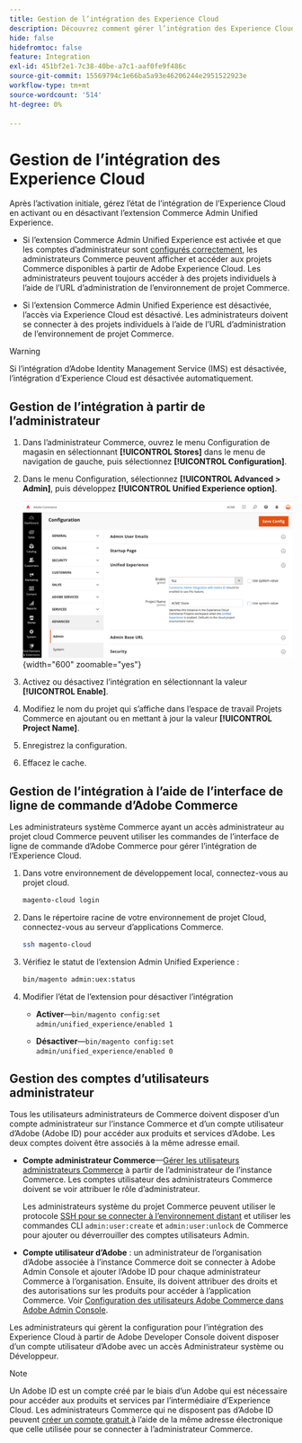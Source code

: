 ```yaml
---
title: Gestion de l’intégration des Experience Cloud
description: Découvrez comment gérer l’intégration des Experience Cloud et résoudre les problèmes
hide: false
hidefromtoc: false
feature: Integration
exl-id: 451bf2e1-7c38-40be-a7c1-aaf0fe9f486c
source-git-commit: 15569794c1e66ba5a93e46206244e2951522923e
workflow-type: tm+mt
source-wordcount: '514'
ht-degree: 0%

---
```


# Gestion de l’intégration des Experience Cloud

Après l’activation initiale, gérez l’état de l’intégration de l’Experience Cloud en activant ou en désactivant l’extension Commerce Admin Unified Experience.

- Si l’extension Commerce Admin Unified Experience est activée et que les comptes d’administrateur sont [ configurés correctement](#manage-admin-user-accounts), les administrateurs Commerce peuvent afficher et accéder aux projets Commerce disponibles à partir de Adobe Experience Cloud. Les administrateurs peuvent toujours accéder à des projets individuels à l’aide de l’URL d’administration de l’environnement de projet Commerce.

- Si l’extension Commerce Admin Unified Experience est désactivée, l’accès via Experience Cloud est désactivé. Les administrateurs doivent se connecter à des projets individuels à l’aide de l’URL d’administration de l’environnement de projet Commerce.

>[!WARNING]
>
>Si l’intégration d’Adobe Identity Management Service (IMS) est désactivée, l’intégration d’Experience Cloud est désactivée automatiquement.

## Gestion de l’intégration à partir de l’administrateur

1. Dans l’administrateur Commerce, ouvrez le menu Configuration de magasin en sélectionnant **[!UICONTROL Stores]** dans le menu de navigation de gauche, puis sélectionnez **[!UICONTROL Configuration]**.

1. Dans le menu Configuration, sélectionnez **[!UICONTROL Advanced > Admin]**, puis développez **[!UICONTROL Unified Experience option]**.

   ![Configuration de la boutique d’administration pour l’intégration des Experience Cloud](./assets/admin-uex-manage-settings.png){width="600" zoomable="yes"}

1. Activez ou désactivez l’intégration en sélectionnant la valeur **[!UICONTROL Enable]**.

1. Modifiez le nom du projet qui s’affiche dans l’espace de travail Projets Commerce en ajoutant ou en mettant à jour la valeur **[!UICONTROL Project Name]**.

1. Enregistrez la configuration.

1. Effacez le cache.

## Gestion de l’intégration à l’aide de l’interface de ligne de commande d’Adobe Commerce

Les administrateurs système Commerce ayant un accès administrateur au projet cloud Commerce peuvent utiliser les commandes de l’interface de ligne de commande d’Adobe Commerce pour gérer l’intégration de l’Experience Cloud.

1. Dans votre environnement de développement local, connectez-vous au projet cloud.

   ```bash
   magento-cloud login
   ```

1. Dans le répertoire racine de votre environnement de projet Cloud, connectez-vous au serveur d’applications Commerce.

   ```bash
   ssh magento-cloud
   ```

1. Vérifiez le statut de l’extension Admin Unified Experience :

   ```bash
   bin/magento admin:uex:status
   ```

1. Modifier l’état de l’extension pour désactiver l’intégration

   - **Activer**—`bin/magento config:set admin/unified_experience/enabled 1`

   - **Désactiver**—`bin/magento config:set admin/unified_experience/enabled 0`

## Gestion des comptes d’utilisateurs administrateur

Tous les utilisateurs administrateurs de Commerce doivent disposer d’un compte administrateur sur l’instance Commerce et d’un compte utilisateur d’Adobe (Adobe ID) pour accéder aux produits et services d’Adobe. Les deux comptes doivent être associés à la même adresse email.

- **Compte administrateur Commerce**—[Gérer les utilisateurs administrateurs Commerce](../systems/permissions-users-all.md) à partir de l’administrateur de l’instance Commerce. Les comptes utilisateur des administrateurs Commerce doivent se voir attribuer le rôle d’administrateur.

  Les administrateurs système du projet Commerce peuvent utiliser le protocole [SSH pour se connecter à l’environnement distant](https://experienceleague.adobe.com/docs/commerce-cloud-service/user-guide/develop/secure-connections.html?lang=fr#connect-to-a-remote-environment) et utiliser les commandes CLI `admin:user:create` et `admin:user:unlock` de Commerce pour ajouter ou déverrouiller des comptes utilisateurs Admin.

- **Compte utilisateur d’Adobe** : un administrateur de l’organisation d’Adobe associée à l’instance Commerce doit se connecter à Adobe Admin Console et ajouter l’Adobe ID pour chaque administrateur Commerce à l’organisation. Ensuite, ils doivent attribuer des droits et des autorisations sur les produits pour accéder à l’application Commerce. Voir [Configuration des utilisateurs Adobe Commerce dans Adobe Admin Console](adobe-ims-config.md#step-4-configure-adobe-commerce-users-in-the-adobe-admin-console).

Les administrateurs qui gèrent la configuration pour l’intégration des Experience Cloud à partir de Adobe Developer Console doivent disposer d’un compte utilisateur d’Adobe avec un accès Administrateur système ou Développeur.

>[!NOTE]
>
>Un Adobe ID est un compte créé par le biais d’un Adobe qui est nécessaire pour accéder aux produits et services par l’intermédiaire d’Experience Cloud. Les administrateurs Commerce qui ne disposent pas d’Adobe ID peuvent [ créer un compte gratuit ](https://helpx.adobe.com/fr/manage-account/using/create-update-adobe-id.html) à l’aide de la même adresse électronique que celle utilisée pour se connecter à l’administrateur Commerce.
